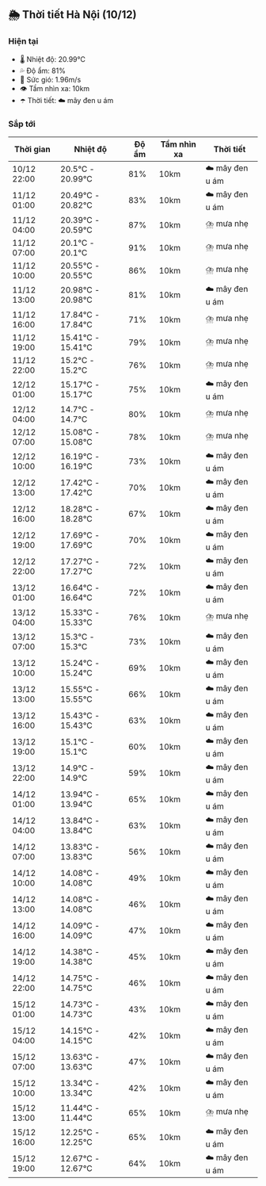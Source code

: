 ## 🌦️ Thời tiết Hà Nội (10/12)

### Hiện tại

- 🌡️ Nhiệt độ: 20.99℃
- 💦 Độ ẩm: 81%
- 💨 Sức gió: 1.96m/s
- 👁️ Tầm nhìn xa: 10km
- ☂️ Thời tiết: ☁️ mây đen u ám

### Sắp tới

| Thời gian | Nhiệt độ | Độ ẩm | Tầm nhìn xa | Thời tiết |
| --- | --- | --- | --- | --- |
| 10/12 22:00 | 20.5℃ - 20.99℃ | 81% | 10km | ☁️ mây đen u ám |
| 11/12 01:00 | 20.49℃ - 20.82℃ | 83% | 10km | ☁️ mây đen u ám |
| 11/12 04:00 | 20.39℃ - 20.59℃ | 87% | 10km | ⛈️ mưa nhẹ |
| 11/12 07:00 | 20.1℃ - 20.1℃ | 91% | 10km | ⛈️ mưa nhẹ |
| 11/12 10:00 | 20.55℃ - 20.55℃ | 86% | 10km | ⛈️ mưa nhẹ |
| 11/12 13:00 | 20.98℃ - 20.98℃ | 81% | 10km | ☁️ mây đen u ám |
| 11/12 16:00 | 17.84℃ - 17.84℃ | 71% | 10km | ⛈️ mưa nhẹ |
| 11/12 19:00 | 15.41℃ - 15.41℃ | 79% | 10km | ⛈️ mưa nhẹ |
| 11/12 22:00 | 15.2℃ - 15.2℃ | 76% | 10km | ⛈️ mưa nhẹ |
| 12/12 01:00 | 15.17℃ - 15.17℃ | 75% | 10km | ☁️ mây đen u ám |
| 12/12 04:00 | 14.7℃ - 14.7℃ | 80% | 10km | ⛈️ mưa nhẹ |
| 12/12 07:00 | 15.08℃ - 15.08℃ | 78% | 10km | ⛈️ mưa nhẹ |
| 12/12 10:00 | 16.19℃ - 16.19℃ | 73% | 10km | ☁️ mây đen u ám |
| 12/12 13:00 | 17.42℃ - 17.42℃ | 70% | 10km | ☁️ mây đen u ám |
| 12/12 16:00 | 18.28℃ - 18.28℃ | 67% | 10km | ☁️ mây đen u ám |
| 12/12 19:00 | 17.69℃ - 17.69℃ | 70% | 10km | ☁️ mây đen u ám |
| 12/12 22:00 | 17.27℃ - 17.27℃ | 72% | 10km | ☁️ mây đen u ám |
| 13/12 01:00 | 16.64℃ - 16.64℃ | 72% | 10km | ☁️ mây đen u ám |
| 13/12 04:00 | 15.33℃ - 15.33℃ | 76% | 10km | ⛈️ mưa nhẹ |
| 13/12 07:00 | 15.3℃ - 15.3℃ | 73% | 10km | ☁️ mây đen u ám |
| 13/12 10:00 | 15.24℃ - 15.24℃ | 69% | 10km | ☁️ mây đen u ám |
| 13/12 13:00 | 15.55℃ - 15.55℃ | 66% | 10km | ☁️ mây đen u ám |
| 13/12 16:00 | 15.43℃ - 15.43℃ | 63% | 10km | ☁️ mây đen u ám |
| 13/12 19:00 | 15.1℃ - 15.1℃ | 60% | 10km | ☁️ mây đen u ám |
| 13/12 22:00 | 14.9℃ - 14.9℃ | 59% | 10km | ☁️ mây đen u ám |
| 14/12 01:00 | 13.94℃ - 13.94℃ | 65% | 10km | ☁️ mây đen u ám |
| 14/12 04:00 | 13.84℃ - 13.84℃ | 63% | 10km | ☁️ mây đen u ám |
| 14/12 07:00 | 13.83℃ - 13.83℃ | 56% | 10km | ☁️ mây đen u ám |
| 14/12 10:00 | 14.08℃ - 14.08℃ | 49% | 10km | ☁️ mây đen u ám |
| 14/12 13:00 | 14.08℃ - 14.08℃ | 46% | 10km | ☁️ mây đen u ám |
| 14/12 16:00 | 14.09℃ - 14.09℃ | 47% | 10km | ☁️ mây đen u ám |
| 14/12 19:00 | 14.38℃ - 14.38℃ | 45% | 10km | ☁️ mây đen u ám |
| 14/12 22:00 | 14.75℃ - 14.75℃ | 46% | 10km | ☁️ mây đen u ám |
| 15/12 01:00 | 14.73℃ - 14.73℃ | 43% | 10km | ☁️ mây đen u ám |
| 15/12 04:00 | 14.15℃ - 14.15℃ | 42% | 10km | ☁️ mây đen u ám |
| 15/12 07:00 | 13.63℃ - 13.63℃ | 47% | 10km | ☁️ mây đen u ám |
| 15/12 10:00 | 13.34℃ - 13.34℃ | 42% | 10km | ☁️ mây đen u ám |
| 15/12 13:00 | 11.44℃ - 11.44℃ | 65% | 10km | ⛈️ mưa nhẹ |
| 15/12 16:00 | 12.25℃ - 12.25℃ | 65% | 10km | ☁️ mây đen u ám |
| 15/12 19:00 | 12.67℃ - 12.67℃ | 64% | 10km | ☁️ mây đen u ám |
